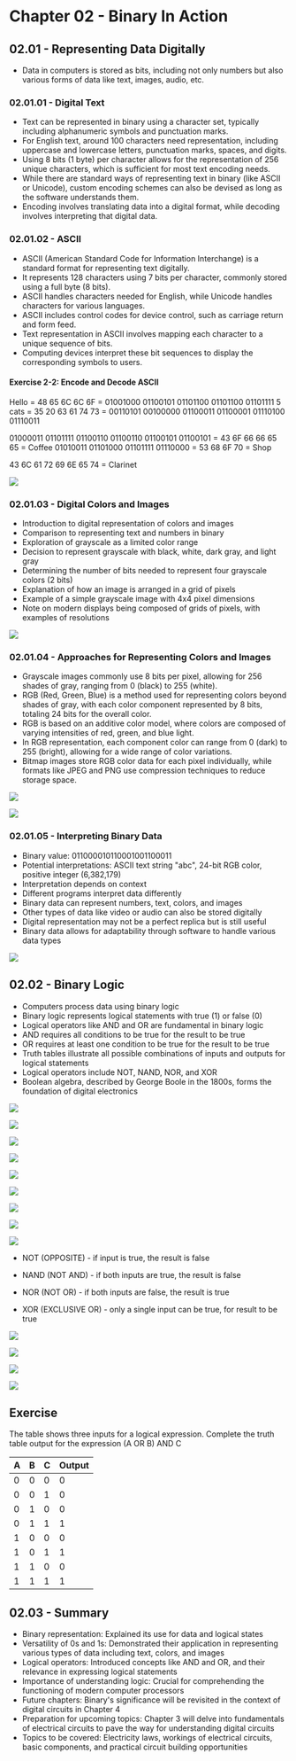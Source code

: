 # Chapter 02 - Binary In Action

## 02.01 - Representing Data Digitally

- Data in computers is stored as bits, including not only numbers but also various forms of data like text, images, audio, etc.

### 02.01.01 - Digital Text

- Text can be represented in binary using a character set, typically including alphanumeric symbols and punctuation marks.
- For English text, around 100 characters need representation, including uppercase and lowercase letters, punctuation marks, spaces, and digits.
- Using 8 bits (1 byte) per character allows for the representation of 256 unique characters, which is sufficient for most text encoding needs.
- While there are standard ways of representing text in binary (like ASCII or Unicode), custom encoding schemes can also be devised as long as the software understands them.
- Encoding involves translating data into a digital format, while decoding involves interpreting that digital data.

### 02.01.02 - ASCII

- ASCII (American Standard Code for Information Interchange) is a standard format for representing text digitally.
- It represents 128 characters using 7 bits per character, commonly stored using a full byte (8 bits).
- ASCII handles characters needed for English, while Unicode handles characters for various languages.
- ASCII includes control codes for device control, such as carriage return and form feed.
- Text representation in ASCII involves mapping each character to a unique sequence of bits.
- Computing devices interpret these bit sequences to display the corresponding symbols to users.

#### Exercise 2-2: Encode and Decode ASCII

Hello = 48 65 6C 6C 6F = 01001000 01100101 01101100 01101100 01101111
5 cats = 35 20 63 61 74 73 = 00110101 00100000 01100011 01100001 01110100 01110011

01000011 01101111 01100110 01100110 01100101 01100101 = 43 6F 66 66 65 65 = Coffee
01010011 01101000 01101111 01110000 = 53 68 6F 70 = Shop

43 6C 61 72 69 6E 65 74 = Clarinet

![](/images/02-01-01.png)

### 02.01.03 - Digital Colors and Images

- Introduction to digital representation of colors and images
- Comparison to representing text and numbers in binary
- Exploration of grayscale as a limited color range
- Decision to represent grayscale with black, white, dark gray, and light gray
- Determining the number of bits needed to represent four grayscale colors (2 bits)
- Explanation of how an image is arranged in a grid of pixels
- Example of a simple grayscale image with 4x4 pixel dimensions
- Note on modern displays being composed of grids of pixels, with examples of resolutions

![](/images/02-01-02.png)

### 02.01.04 - Approaches for Representing Colors and Images

- Grayscale images commonly use 8 bits per pixel, allowing for 256 shades of gray, ranging from 0 (black) to 255 (white).
- RGB (Red, Green, Blue) is a method used for representing colors beyond shades of gray, with each color component represented by 8 bits, totaling 24 bits for the overall color.
- RGB is based on an additive color model, where colors are composed of varying intensities of red, green, and blue light.
- In RGB representation, each component color can range from 0 (dark) to 255 (bright), allowing for a wide range of color variations.
- Bitmap images store RGB color data for each pixel individually, while formats like JPEG and PNG use compression techniques to reduce storage space.

![](/images/02-01-03.png)

![](/images/02-01-04.png)

### 02.01.05 - Interpreting Binary Data

- Binary value: 011000010110001001100011
- Potential interpretations: ASCII text string "abc", 24-bit RGB color, positive integer (6,382,179)
- Interpretation depends on context
- Different programs interpret data differently
- Binary data can represent numbers, text, colors, and images
- Other types of data like video or audio can also be stored digitally
- Digital representation may not be a perfect replica but is still useful
- Binary data allows for adaptability through software to handle various data types

![](/images/02-01-05.png)

## 02.02 - Binary Logic

- Computers process data using binary logic
- Binary logic represents logical statements with true (1) or false (0)
- Logical operators like AND and OR are fundamental in binary logic
- AND requires all conditions to be true for the result to be true
- OR requires at least one condition to be true for the result to be true
- Truth tables illustrate all possible combinations of inputs and outputs for logical statements
- Logical operators include NOT, NAND, NOR, and XOR
- Boolean algebra, described by George Boole in the 1800s, forms the foundation of digital electronics

![](/images/02-02-01.png)

![](/images/02-02-02.png)

![](/images/02-02-03.png)

![](/images/02-02-04.png)

![](/images/02-02-05.png)

![](/images/02-02-06.png)

![](/images/02-02-07.png)

![](/images/02-02-08.png)

![](/images/02-02-09.png)

- NOT (OPPOSITE) - if input is true, the result is false

- NAND (NOT AND) - if both inputs are true, the result is false

- NOR (NOT OR) - if both inputs are false, the result is true

- XOR (EXCLUSIVE OR) - only a single input can be true, for result to be true

![](/images/02-02-10.png)

![](/images/02-02-11.png)

![](/images/02-02-12.png)

![](/images/02-02-13.png)

## Exercise

The table shows three inputs for a logical expression.
Complete the truth table output for the expression (A OR B) AND C

| A   | B   | C   | Output |
| --- | --- | --- | ------ |
| 0   | 0   | 0   | 0      |
| 0   | 0   | 1   | 0      |
| 0   | 1   | 0   | 0      |
| 0   | 1   | 1   | 1      |
| 1   | 0   | 0   | 0      |
| 1   | 0   | 1   | 1      |
| 1   | 1   | 0   | 0      |
| 1   | 1   | 1   | 1      |

## 02.03 - Summary

- Binary representation: Explained its use for data and logical states
- Versatility of 0s and 1s: Demonstrated their application in representing various types of data including text, colors, and images
- Logical operators: Introduced concepts like AND and OR, and their relevance in expressing logical statements
- Importance of understanding logic: Crucial for comprehending the functioning of modern computer processors
- Future chapters: Binary's significance will be revisited in the context of digital circuits in Chapter 4
- Preparation for upcoming topics: Chapter 3 will delve into fundamentals of electrical circuits to pave the way for understanding digital circuits
- Topics to be covered: Electricity laws, workings of electrical circuits, basic components, and practical circuit building opportunities
